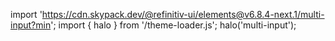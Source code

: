<!--
type: template
name: multi-input
-->

import 'https://cdn.skypack.dev/@refinitiv-ui/elements@v6.8.4-next.1/multi-input?min';
import { halo } from '/theme-loader.js';
halo('multi-input');